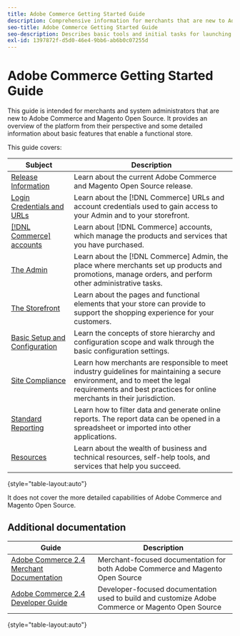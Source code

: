 ```yaml
---
title: Adobe Commerce Getting Started Guide
description: Comprehensive information for merchants that are new to Adobe Commerce and Magento Open Source.
seo-title: Adobe Commerce Getting Started Guide
seo-description: Describes basic tools and initial tasks for launching an Adobe Commerce or Magento Open Source store.
exl-id: 1397872f-d5d0-46e4-9bb6-ab6b0c07255d
---
```

# Adobe Commerce Getting Started Guide

This guide is intended for merchants and system administrators that are new to Adobe Commerce and Magento Open Source. It provides an overview of the platform from their perspective and some detailed information about basic features that enable a functional store.

This guide covers:

| Subject | Description |
| ------- | ----------- |
| [Release Information](about-this-release.md) | Learn about the current Adobe Commerce and Magento Open Source release. |
| [Login Credentials and URLs](login-urls.md) | Learn about the [!DNL Commerce] URLs and account credentials used to gain access to your Admin and to your storefront. |
| [[!DNL Commerce] accounts](commerce-account-create.md)  | Learn about [!DNL Commerce] accounts, which manage the products and services that you have purchased. |
| [The Admin](admin.md) | Learn about the [!DNL Commerce] Admin, the place where merchants set up products and promotions, manage orders, and perform other administrative tasks. |
| [The Storefront](storefront.md) | Learn about the pages and functional elements that your store can provide to support the shopping experience for your customers. |
| [Basic Setup and Configuration](websites-stores-views.md) | Learn the concepts of store hierarchy and configuration scope and walk through the basic configuration settings. |
| [Site Compliance](privacy-policy.md) | Learn how merchants are responsible to meet industry guidelines for maintaining a secure environment, and to meet the legal requirements and best practices for online merchants in their jurisdiction. |
| [Standard Reporting](reports-menu.md) | Learn how to filter data and generate online reports. The report data can be opened in a spreadsheet or imported into other applications. |
| [Resources](resources.md) | Learn about the wealth of business and technical resources, self-help tools, and services that help you succeed. |

{style="table-layout:auto"}

It does not cover the more detailed capabilities of Adobe Commerce and Magento Open Source.

## Additional documentation

| Guide | Description |
|------ | ----------- |
| [Adobe Commerce 2.4 Merchant Documentation](https://experienceleague.adobe.com/docs/commerce-admin/user-guides/home.html) | Merchant-focused documentation for both Adobe Commerce and Magento Open Source |
| [Adobe Commerce 2.4 Developer Guide](https://devdocs.magento.com/) | Developer-focused documentation used to build and customize Adobe Commerce or Magento Open Source |

{style="table-layout:auto"}
